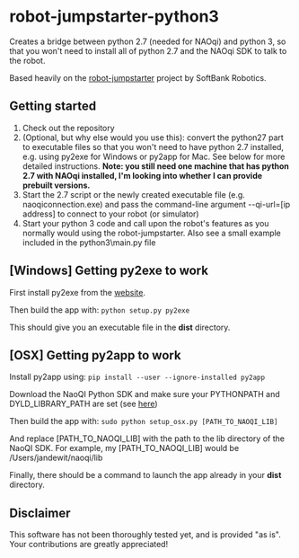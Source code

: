 # robot-jumpstarter-python3
Creates a bridge between python 2.7 (needed for NAOqi) and python 3, so that you won't need to install all of python 2.7 and the NAOqi SDK to talk to the robot.

Based heavily on the [robot-jumpstarter](https://github.com/pepperhacking/robot-jumpstarter) project by SoftBank Robotics.

## Getting started ##
1. Check out the repository
2. (Optional, but why else would you use this): convert the python27 part to executable files so that you won't need to have python 2.7 installed, e.g. using py2exe for Windows or py2app for Mac. See below for more detailed instructions. **Note: you still need one machine that has python 2.7 with NAOqi installed, I'm looking into whether I can provide prebuilt versions.**
3. Start the 2.7 script or the newly created executable file (e.g. naoqiconnection.exe) and pass the command-line argument --qi-url=[ip address] to connect to your robot (or simulator)
4. Start your python 3 code and call upon the robot's features as you normally would using the robot-jumpstarter. Also see a small example included in the python3\main.py file

## [Windows] Getting py2exe to work ##
First install py2exe from the [website]().

Then build the app with:
`python setup.py py2exe`

This should give you an executable file in the **dist** directory.

## [OSX] Getting py2app to work ##
Install py2app using:
`pip install --user --ignore-installed py2app`

Download the NaoQI Python SDK and make sure your PYTHONPATH and DYLD_LIBRARY_PATH are set (see [here](http://doc.aldebaran.com/2-5/dev/python/install_guide.html))

Then build the app with:
`sudo python setup_osx.py [PATH_TO_NAOQI_LIB]`

And replace [PATH_TO_NAOQI_LIB] with the path to the lib directory of the NaoQI SDK. For example, my [PATH_TO_NAOQI_LIB] would be /Users/jandewit/naoqi/lib

Finally, there should be a command to launch the app already in your **dist** directory.

## Disclaimer ##
This software has not been thoroughly tested yet, and is provided "as is". Your contributions are greatly appreciated!

